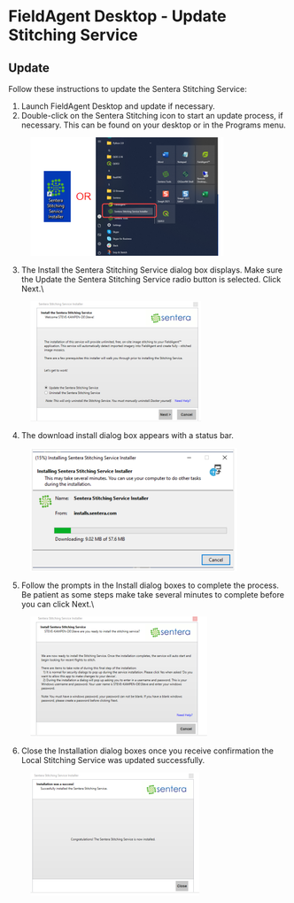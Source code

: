 # FieldAgent Desktop - Update Stitching Service

## Update <a href="#update" id="update"></a>

Follow these instructions to update the Sentera Stitching Service:

1. Launch FieldAgent Desktop and update if necessary.
2. Double-click on the Sentera Stitching icon to start an update process, if necessary. This can be found on your desktop or in the Programs menu.

<div align="left"><figure><img src="../../.gitbook/assets/image (47).png" alt=""><figcaption></figcaption></figure></div>

3. The Install the Sentera Stitching Service  dialog box displays. Make sure the Update the Sentera Stitching Service radio button is selected. Click Next.\


<div align="left"><figure><img src="../../.gitbook/assets/image (48).png" alt=""><figcaption></figcaption></figure></div>

4. The download install dialog box appears with a status bar.

<div align="left"><figure><img src="../../.gitbook/assets/image (49).png" alt=""><figcaption></figcaption></figure></div>

5. Follow the prompts in the Install dialog boxes to complete the process. Be patient as some steps make take several minutes to complete before you can click Next.\


<div align="left"><figure><img src="../../.gitbook/assets/image (50).png" alt=""><figcaption></figcaption></figure></div>

6. Close the Installation dialog boxes once you receive confirmation the Local Stitching Service was updated successfully.

<div align="left"><figure><img src="../../.gitbook/assets/image (52).png" alt=""><figcaption></figcaption></figure></div>
